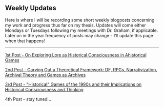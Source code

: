 ## Weekly Updates

Here is where I will be recording some short weekly blogposts concerning my work and progress thus far on my thesis. Updates will come either Mondays or Tuesdays following my meetings with Dr. Graham, if applicable. Later on in the year frequency of posts may change - I'll update this page when that happens!

---------

[1st Post - On Exploring Lore as Historical Consciousness in Ahistorical Games](https://github.com/ryanpickering/honours-research-project/blob/master/updates/post1-sept-15.md)

[2nd Post - Carving Out a Theoretical Framework: DF, RPGs, Narrativization, Archival Theory and Games as Archives](https://github.com/ryanpickering/honours-research-project/blob/master/updates/post2-sept-23.md)

[3rd Post - "Historical" Games of the 1990s and their Implications on Historical Consciousness and Thinking](https://github.com/ryanpickering/honours-research-project/blob/master/updates/post3-oct-26.md)

4th Post - stay tuned...
